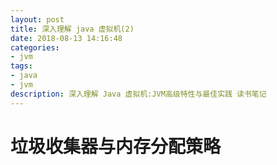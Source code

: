 ```yaml
---
layout: post
title: 深入理解 java 虚拟机(2)
date: 2018-08-13 14:16:48
categories: 
- jvm
tags:
- java
- jvm
description: 深入理解 Java 虚拟机:JVM高级特性与最佳实践 读书笔记
---
```

# 垃圾收集器与内存分配策略